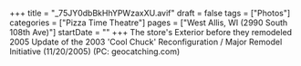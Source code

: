 +++
title = "_75JY0dbBkHhYPWzaxXU.avif"
draft = false
tags = ["Photos"]
categories = ["Pizza Time Theatre"]
pages = ["West Allis, WI (2990 South 108th Ave)"]
startDate = ""
+++
The store's Exterior before they remodeled 2005 Update of the 2003 'Cool Chuck' Reconfiguration / Major Remodel Initiative (11/20/2005) (PC: geocatching.com)
